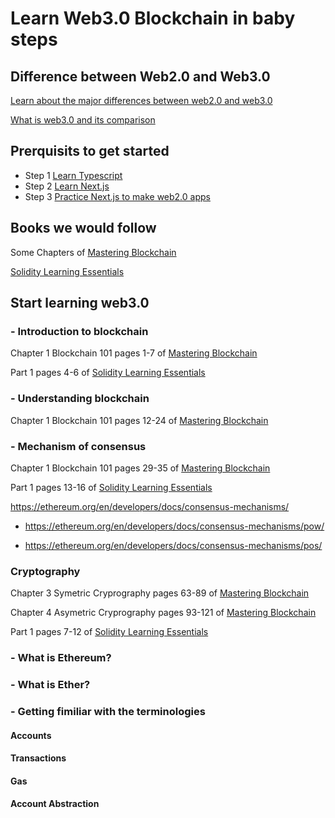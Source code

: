 # Learn Web3.0 Blockchain in baby steps
## Difference between Web2.0 and Web3.0

[Learn about the major differences between web2.0 and web3.0](https://ethereum.org/en/developers/docs/web2-vs-web3/)

[What is web3.0 and its comparison](https://www.youtube.com/watch?v=0tZFQs7qBfQ&t=61s&pp=ygUkZGlmZmVyZW5jZSBiZXR3ZWVuIHdlYjIuMCBhbmQgd2ViMy4w)

## Prerquisits to get started
* Step 1 [Learn Typescript](https://github.com/panaverse/learn-typescript)
* Step 2 [Learn Next.js](https://github.com/panaverse/learn-nextjs)
* Step 3 [Practice Next.js to make web2.0 apps](https://github.com/panaverse/styling-nextjs-projects)

## Books we would follow

Some Chapters of [Mastering Blockchain](https://github.com/hamzagilani8/Learn-Web3.0/blob/main/Books/Mastering_Blockchain.pdf)

[Solidity Learning Essentials](https://github.com/hamzagilani8/Learn-Web3.0/blob/main/Books/SOLIDITY_PROGRAMMING_ESSENTIALS.pdf)


## Start learning web3.0

### - Introduction to blockchain

Chapter 1 Blockchain 101 pages 1-7 of [Mastering Blockchain](https://github.com/hamzagilani8/Learn-Web3.0/blob/main/Books/Mastering_Blockchain.pdf)

Part 1 pages 4-6 of [Solidity Learning Essentials](https://github.com/hamzagilani8/Learn-Web3.0/blob/main/Books/SOLIDITY_PROGRAMMING_ESSENTIALS.pdf)

### - Understanding blockchain

Chapter 1 Blockchain 101 pages 12-24 of [Mastering Blockchain](https://github.com/hamzagilani8/Learn-Web3.0/blob/main/Books/Mastering_Blockchain.pdf)

### - Mechanism of consensus

Chapter 1 Blockchain 101 pages 29-35 of [Mastering Blockchain](https://github.com/hamzagilani8/Learn-Web3.0/blob/main/Books/Mastering_Blockchain.pdf)

Part 1 pages 13-16 of [Solidity Learning Essentials](https://github.com/hamzagilani8/Learn-Web3.0/blob/main/Books/SOLIDITY_PROGRAMMING_ESSENTIALS.pdf)

https://ethereum.org/en/developers/docs/consensus-mechanisms/

* https://ethereum.org/en/developers/docs/consensus-mechanisms/pow/

* https://ethereum.org/en/developers/docs/consensus-mechanisms/pos/

### Cryptography

Chapter 3 Symetric Cryprography pages 63-89 of [Mastering Blockchain](https://github.com/hamzagilani8/Learn-Web3.0/blob/main/Books/Mastering_Blockchain.pdf)

Chapter 4 Asymetric Cryprography pages 93-121 of [Mastering Blockchain](https://github.com/hamzagilani8/Learn-Web3.0/blob/main/Books/Mastering_Blockchain.pdf)

Part 1 pages 7-12 of [Solidity Learning Essentials](https://github.com/hamzagilani8/Learn-Web3.0/blob/main/Books/SOLIDITY_PROGRAMMING_ESSENTIALS.pdf)


### - What is Ethereum?


### - What is Ether?
### - Getting fimiliar with the terminologies
#### Accounts
#### Transactions
#### Gas
#### Account Abstraction